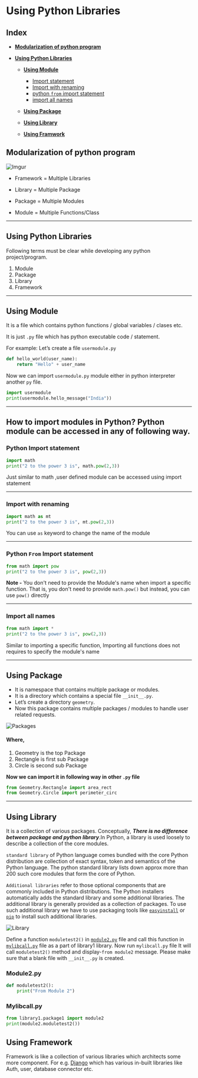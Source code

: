 # Using Python Libraries

## Index
* [**Modularization of python program**](#Modularization-of-python-program)

* [**Using Python Libraries**](#Using-Python-Libraries)

  * [**Using Module**](#Using-Module)

    * [Import statement](#Python-Import-statement)
    * [Import with renaming](#)
    * [python ``from`` import statement](#)
    * [import all names](#)

  * [**Using Package**](#)

  * [**Using Library**](#)

  * [**Using Framwork**](#)


## Modularization of python program
![Imgur](https://i.imgur.com/R91uEwv.png) 

- Framework = Multiple Libraries 

- Library = Multiple Package

- Package = Multiple Modules

- Module = Multiple Functions/Class


---

## Using Python Libraries

Following terms must be clear while developing any python
project/program.

1. Module
2. Package
3. Library
4. Framework

---

## Using Module

It is a file which contains python functions / global
variables / clases etc.

It is just ``.py`` file which has python executable code / statement.

For example: Let’s create a file ``usermodule.py``

```py
def hello_world(user_name):
	return "Hello" + user_name
```

Now we can import `usermodule.py` module either in python interpreter another `py` file.

```py
import usermodule
print(usermodule.hello_message("India"))
```
---

## How to import modules in Python? Python module can be accessed in any of following way.

### Python Import statement
```py
import math
print("2 to the power 3 is", math.pow(2,3))
```
Just similar to math ,user defined module can be accessed using import statement


---
### Import with renaming
```py
import math as mt 
print("2 to the power 3 is", mt.pow(2,3))

```
You can use `as` keyword to change the name of the module

---

### Python ``From`` Import statement

```py
from math import pow
print("2 to the power 3 is", pow(2,3))
```
**Note -** You don't need to provide the Module's name when import a specific function. That is, you don't need to provide `math.pow()` but instead, you can use `pow()` directly

---

### Import all names

```py
from math import *
print("2 to the power 3 is", pow(2,3))
```
Similar to importing a specific function, Importing all functions does not requires to specify the module's name

---

## Using Package

- It is namespace that contains multiple package or modules. 
- It is a directory which contains a special file ``__init__.py``.
- Let’s create a directory `geometry`. 
- Now this package contains multiple packages / modules to handle user related requests.

![Packages](https://i.imgur.com/MoKCtEM.png)

#### Where,
1. Geometry is the top Package
2. Rectangle is first sub Package
2. Circle is second sub Package


**Now we can import it in following way in other `.py` file**

```py
from Geometry.Rectangle import area_rect
from Geometry.Circle import perimeter_circ
```
---

## Using Library

It is a collection of various packages. Conceptually, _**There is no difference between
package and python library**_.In Python, a library is used loosely to describe a
collection of the core modules.

`standard library` of Python language comes bundled with the core Python
distribution are collection of exact syntax, token and semantics of the Python
language. The python standard library lists down approx more than 200 such core
modules that form the core of Python.

`Additional libraries` refer to those optional components that are commonly
included in Python distributions. The Python installers automatically adds the standard library and some additional
libraries. The additional library is generally provided as a collection of packages. To use such
additional library we have to use packaging tools like [`easyinstall`](https://wiki.python.org/moin/EasyInstall "Easy Install") or [`pip`](https://github.com/pypa/pip#pip---the-python-package-installer "Pip") to install such
additional libraries.

![Library](https://i.imgur.com/X1CWe4V.png)

Define a function `moduletest2()` in [`module2.py`](#Module2.py) file and call this
function in [`mylibcall.py`](#Mylibcall.py) file as a part of library1 library. Now run `mylibcall.py` file
It will call `moduletest2()` method and display-`from module2` message.
Please make sure that a blank file with `__init__.py` is created.

### Module2.py
```py
def moduletest2():
    print("From Module 2")
```

### Mylibcall.py
```py
from library1.package1 import module2
print(module2.moduletest2())
```

## Using Framework

Framework is like a collection of various libraries which architects
some more component.
For e.g. [Django](https://www.djangoproject.com/ "Django") which has various in-built libraries like Auth, user,
database connector etc.
